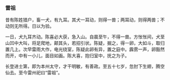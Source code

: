 <script type="text/javascript">
    var head = document.getElementsByTagName('head')[0];
    cssURL = '/public/article_1.css';
    linkTag = document.createElement('link');
    linkTag.href = cssURL;
    linkTag.setAttribute('type','text/css');
    linkTag.setAttribute('rel','stylesheet');
    head.appendChild(linkTag);
</script>
### 雷祖

昔有陈姓猎户，畜一犬，有九耳。其犬一耳动，则得一兽；两耳动，则得两兽；不动则无所得。日以为验。

一日，犬九耳齐动。陈喜必大获，急入山。自晨至午，不得一兽。方怅怅间，犬至山凹中大叫，将足爬地，颠其头，若招引状。陈疑，掘之，得一卵，大如斗，取归置几上。次早雷雨大作，电光绕室，陈疑此卵有异，置之庭中。霹雳一声，卵豁然而开，中有一小儿，面目如画。陈大喜，抱归室中，抚之为子。

长登进士第，即为本州太守，才干明敏，有善政。至五十七岁，忽肘下生翅，腾空仙去。至今雷州祀曰“雷祖”。

